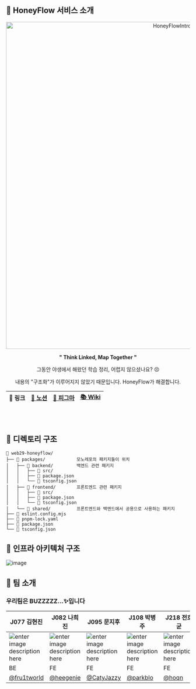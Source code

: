 ## 🐝 HoneyFlow 서비스 소개

<div align="center">

<img width="894" alt="HoneyFlowIntro" src="https://github.com/user-attachments/assets/f4602545-e068-448e-beb3-d276d9ecc360">

<b>" Think Linked, Map Together "</b>


그동안 야생에서 해왔던 학습 정리, 어렵지 않으셨나요? 😣

내용의 "구조화"가 이루어지지 않았기 때문입니다. HoneyFlow가 해결합니다.

|🔗 링크|[📜 노션](https://psychedelic-pumpkin-26b.notion.site/HoneyFlow-12a9594041ea80fc9ae3d4cff0b6cc3a)|[🎨 피그마](https://www.figma.com/design/Uewm0B9ooTzIyN1pY9ZFVl/HoneyFlow-UI?t=rGVV4Pe2usnsTZUp-1)|[📚 Wiki](https://github.com/boostcampwm-2024/web29-honeyflow/wiki)|
|:-:|:-:|:-:|:--:|

</div>
 
<br/>   
<br/>   

## 🐝 디렉토리 구조

```
📂 web29-honeyflow/
├── 📂 packages/            모노레포의 패키지들이 위치
│   ├── 📂 backend/         백엔드 관련 패키지
│   │   ├── 📂 src/
│   │   ├── 📄 package.json
│   │   └── 📄 tsconfig.json
│   ├── 📂 frontend/        프론트엔드 관련 패키지
│   │   ├── 📂 src/
│   │   ├── 📄 package.json
│   │   └── 📄 tsconfig.json
│   └── 📂 shared/          프론트엔드와 백엔드에서 공용으로 사용하는 패키지
├── 📄 eslint.config.mjs
├── 📄 pnpm-lock.yaml
├── 📄 package.json
└── 📄 tsconfig.json
```

## 🐝 인프라 아키텍처 구조

![image](https://github.com/user-attachments/assets/d9cc5bb8-3f46-4dfd-bc2d-01af4c2ea75c)

## 🐝 팀 소개 

### 우리팀은 BUZZZZZ...✨입니다 

| J077 김현진 | J082 나희진 | J095 문지후 | J108 박병주 | J218 전호균 | 
|---|---|---|---|---| 
|![enter image description here](https://avatars.githubusercontent.com/u/127650598?v=4)|![enter image description here](https://avatars.githubusercontent.com/u/105726712?v=4)|![enter image description here](https://avatars.githubusercontent.com/u/157210807?v=4)|![enter image description here](https://avatars.githubusercontent.com/u/62245207?v=4)|![enter image description here](https://avatars.githubusercontent.com/u/4702412?v=4)|
| BE | FE | FE | FE | FE 
| [@fru1tworld](https://github.com/fru1tworld) |[@heegenie](https://github.com/heegenie)|[@CatyJazzy](https://github.com/CatyJazzy) |[@parkblo](https://github.com/parkblo) |[@hoqn](https://github.com/parkblo) |


 

 

